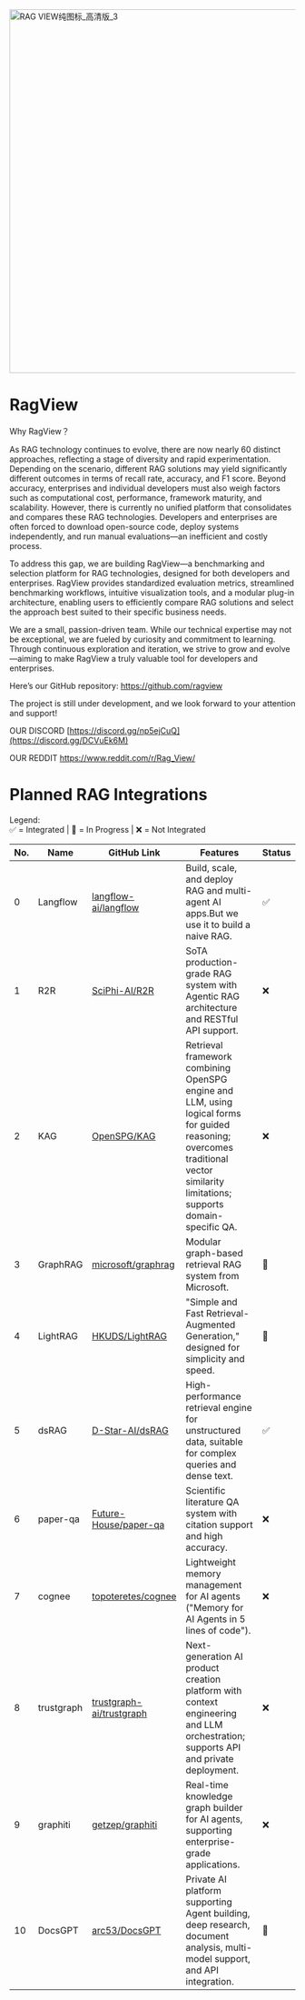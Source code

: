 
<img width="5516" height="640" alt="RAG VIEW纯图标_高清版_3" src="https://github.com/user-attachments/assets/31e884be-f5fa-4e15-a390-41b1a8977f4d" />

# RagView

Why RagView？

As RAG technology continues to evolve, there are now nearly 60 distinct approaches, reflecting a stage of diversity and rapid experimentation. Depending on the scenario, different RAG solutions may yield significantly different outcomes in terms of recall rate, accuracy, and F1 score. Beyond accuracy, enterprises and individual developers must also weigh factors such as computational cost, performance, framework maturity, and scalability. However, there is currently no unified platform that consolidates and compares these RAG technologies. Developers and enterprises are often forced to download open-source code, deploy systems independently, and run manual evaluations—an inefficient and costly process.

To address this gap, we are building RagView—a benchmarking and selection platform for RAG technologies, designed for both developers and enterprises. RagView provides standardized evaluation metrics, streamlined benchmarking workflows, intuitive visualization tools, and a modular plug-in architecture, enabling users to efficiently compare RAG solutions and select the approach best suited to their specific business needs.

We are a small, passion-driven team. While our technical expertise may not be exceptional, we are fueled by curiosity and commitment to learning. Through continuous exploration and iteration, we strive to grow and evolve—aiming to make RagView a truly valuable tool for developers and enterprises.

Here’s our GitHub repository: https://github.com/ragview

The project is still under development, and we look forward to your attention and support!

OUR DISCORD
[https://discord.gg/np5ejCuQ](https://discord.gg/DCVuEk6M)

OUR REDDIT
https://www.reddit.com/r/Rag_View/


# Planned RAG Integrations

Legend:  
✅ = Integrated | 🚧 = In Progress | ❌ = Not Integrated  

| No. | Name | GitHub Link | Features | Status |
|-----|------|-------------|----------|--------|
| 0 | Langflow | [langflow-ai/langflow](https://github.com/langflow-ai/langflow) | Build, scale, and deploy RAG and multi-agent AI apps.But we use it to build a naive RAG.  | ✅ |
| 1 | R2R | [SciPhi-AI/R2R](https://github.com/SciPhi-AI/R2R) | SoTA production-grade RAG system with Agentic RAG architecture and RESTful API support. | ❌ |
| 2 | KAG | [OpenSPG/KAG](https://github.com/OpenSPG/KAG) | Retrieval framework combining OpenSPG engine and LLM, using logical forms for guided reasoning; overcomes traditional vector similarity limitations; supports domain-specific QA. | ❌ |
| 3 | GraphRAG | [microsoft/graphrag](https://github.com/microsoft/graphrag) | Modular graph-based retrieval RAG system from Microsoft. | 🚧 |
| 4 | LightRAG | [HKUDS/LightRAG](https://github.com/HKUDS/LightRAG) | "Simple and Fast Retrieval-Augmented Generation," designed for simplicity and speed. | 🚧 |
| 5 | dsRAG | [D-Star-AI/dsRAG](https://github.com/D-Star-AI/dsRAG) | High-performance retrieval engine for unstructured data, suitable for complex queries and dense text. | ✅ |
| 6 | paper-qa | [Future-House/paper-qa](https://github.com/Future-House/paper-qa) | Scientific literature QA system with citation support and high accuracy. | ❌ |
| 7 | cognee | [topoteretes/cognee](https://github.com/topoteretes/cognee) | Lightweight memory management for AI agents ("Memory for AI Agents in 5 lines of code"). | ❌ |
| 8 | trustgraph | [trustgraph-ai/trustgraph](https://github.com/trustgraph-ai/trustgraph) | Next-generation AI product creation platform with context engineering and LLM orchestration; supports API and private deployment. | ❌ |
| 9 | graphiti | [getzep/graphiti](https://github.com/getzep/graphiti) | Real-time knowledge graph builder for AI agents, supporting enterprise-grade applications. | ❌ |
| 10 | DocsGPT | [arc53/DocsGPT](https://github.com/arc53/DocsGPT) | Private AI platform supporting Agent building, deep research, document analysis, multi-model support, and API integration. | 🚧 |
